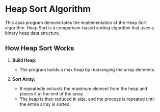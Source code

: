 
# Heap Sort Algorithm

This Java program demonstrates the implementation of the Heap Sort algorithm. Heap Sort is a comparison-based sorting algorithm that uses a binary heap data structure.

## How Heap Sort Works

1. **Build Heap:**
   - The program builds a max heap by rearranging the array elements.

2. **Sort Array:**
   - It repeatedly extracts the maximum element from the heap and places it at the end of the array.
   - The heap is then reduced in size, and the process is repeated until the entire array is sorted.


